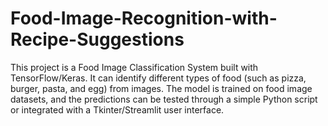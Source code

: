 # Food-Image-Recognition-with-Recipe-Suggestions
This project is a Food Image Classification System built with TensorFlow/Keras. It can identify different types of food (such as pizza, burger, pasta, and egg) from images. The model is trained on food image datasets, and the predictions can be tested through a simple Python script or integrated with a Tkinter/Streamlit user interface.
